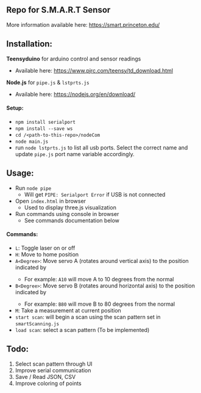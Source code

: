 ## Repo for S.M.A.R.T Sensor
More information available here: https://smart.princeton.edu/

## Installation:
**Teensyduino** for arduino control and sensor readings
- Available here: https://www.pjrc.com/teensy/td_download.html

**Node.js** for `pipe.js` & `lstprts.js`
- Available here: https://nodejs.org/en/download/

#### Setup:
- `npm install serialport`
- `npm install --save ws`
- `cd /<path-to-this-repo>/nodeCom`
- `node main.js`
- run `node lstprts.js` to list all usb ports. Select the correct name and update `pipe.js` port name variable accordingly.

## Usage:
- Run `node pipe`
    - Will get `PIPE: Serialport Error` if USB is not connected
- Open `index.html` in browser
    - Used to display three.js visualization
- Run commands using console in browser
    - See commands documentation below

#### Commands:
- `L`: Toggle laser on or off
- `H`: Move to home position
- `A<Degree>`: Move servo A (rotates around vertical axis) to the position indicated by <Degree>
    - For example: `A10` will move A to 10 degrees from the normal
- `B<Degree>`: Move servo B (rotates around horizontal axis) to the position indicated by <Degree>
    - For example: `B80` will move B to 80 degrees from the normal
- `M`: Take a measurement at current position
- `start scan`: will begin a scan using the scan pattern set in `smartScanning.js`
- `load scan`: select a scan pattern (To be implemented)

## Todo:
1. Select scan pattern through UI
2. Improve serial communication
3. Save / Read JSON, CSV
4. Improve coloring of points

